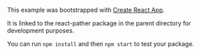 This example was bootstrapped with [Create React App](https://github.com/facebook/create-react-app).

It is linked to the react-pather package in the parent directory for development purposes.

You can run `npm install` and then `npm start` to test your package.
